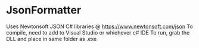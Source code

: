 # JsonFormatter
Uses Newtonsoft JSON C# libraries @ https://www.newtonsoft.com/json
To compile, need to add to Visual Studio or whiehever c# IDE
To run, grab the DLL and place in same folder as .exe
